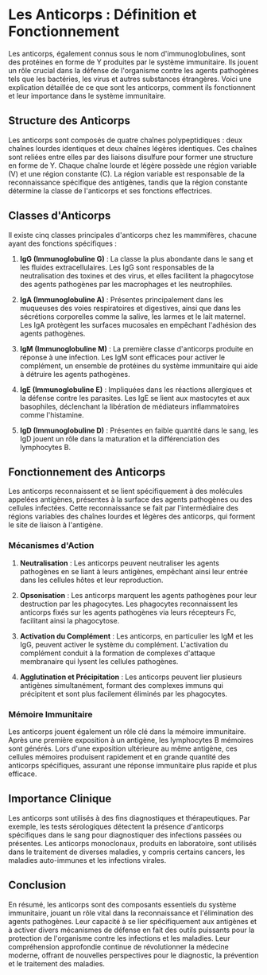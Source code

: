# Les Anticorps : Définition et Fonctionnement

Les anticorps, également connus sous le nom d'immunoglobulines, sont des protéines en forme de Y produites par le système immunitaire. Ils jouent un rôle crucial dans la défense de l'organisme contre les agents pathogènes tels que les bactéries, les virus et autres substances étrangères. Voici une explication détaillée de ce que sont les anticorps, comment ils fonctionnent et leur importance dans le système immunitaire.

## Structure des Anticorps

Les anticorps sont composés de quatre chaînes polypeptidiques : deux chaînes lourdes identiques et deux chaînes légères identiques. Ces chaînes sont reliées entre elles par des liaisons disulfure pour former une structure en forme de Y. Chaque chaîne lourde et légère possède une région variable (V) et une région constante (C). La région variable est responsable de la reconnaissance spécifique des antigènes, tandis que la région constante détermine la classe de l'anticorps et ses fonctions effectrices.

## Classes d'Anticorps

Il existe cinq classes principales d'anticorps chez les mammifères, chacune ayant des fonctions spécifiques :

1. **IgG (Immunoglobuline G)** : La classe la plus abondante dans le sang et les fluides extracellulaires. Les IgG sont responsables de la neutralisation des toxines et des virus, et elles facilitent la phagocytose des agents pathogènes par les macrophages et les neutrophiles.

2. **IgA (Immunoglobuline A)** : Présentes principalement dans les muqueuses des voies respiratoires et digestives, ainsi que dans les sécrétions corporelles comme la salive, les larmes et le lait maternel. Les IgA protègent les surfaces mucosales en empêchant l'adhésion des agents pathogènes.

3. **IgM (Immunoglobuline M)** : La première classe d'anticorps produite en réponse à une infection. Les IgM sont efficaces pour activer le complément, un ensemble de protéines du système immunitaire qui aide à détruire les agents pathogènes.

4. **IgE (Immunoglobuline E)** : Impliquées dans les réactions allergiques et la défense contre les parasites. Les IgE se lient aux mastocytes et aux basophiles, déclenchant la libération de médiateurs inflammatoires comme l'histamine.

5. **IgD (Immunoglobuline D)** : Présentes en faible quantité dans le sang, les IgD jouent un rôle dans la maturation et la différenciation des lymphocytes B.

## Fonctionnement des Anticorps

Les anticorps reconnaissent et se lient spécifiquement à des molécules appelées antigènes, présentes à la surface des agents pathogènes ou des cellules infectées. Cette reconnaissance se fait par l'intermédiaire des régions variables des chaînes lourdes et légères des anticorps, qui forment le site de liaison à l'antigène.

### Mécanismes d'Action

1. **Neutralisation** : Les anticorps peuvent neutraliser les agents pathogènes en se liant à leurs antigènes, empêchant ainsi leur entrée dans les cellules hôtes et leur reproduction.

2. **Opsonisation** : Les anticorps marquent les agents pathogènes pour leur destruction par les phagocytes. Les phagocytes reconnaissent les anticorps fixés sur les agents pathogènes via leurs récepteurs Fc, facilitant ainsi la phagocytose.

3. **Activation du Complément** : Les anticorps, en particulier les IgM et les IgG, peuvent activer le système du complément. L'activation du complément conduit à la formation de complexes d'attaque membranaire qui lysent les cellules pathogènes.

4. **Agglutination et Précipitation** : Les anticorps peuvent lier plusieurs antigènes simultanément, formant des complexes immuns qui précipitent et sont plus facilement éliminés par les phagocytes.

### Mémoire Immunitaire

Les anticorps jouent également un rôle clé dans la mémoire immunitaire. Après une première exposition à un antigène, les lymphocytes B mémoires sont générés. Lors d'une exposition ultérieure au même antigène, ces cellules mémoires produisent rapidement et en grande quantité des anticorps spécifiques, assurant une réponse immunitaire plus rapide et plus efficace.

## Importance Clinique

Les anticorps sont utilisés à des fins diagnostiques et thérapeutiques. Par exemple, les tests sérologiques détectent la présence d'anticorps spécifiques dans le sang pour diagnostiquer des infections passées ou présentes. Les anticorps monoclonaux, produits en laboratoire, sont utilisés dans le traitement de diverses maladies, y compris certains cancers, les maladies auto-immunes et les infections virales.

## Conclusion

En résumé, les anticorps sont des composants essentiels du système immunitaire, jouant un rôle vital dans la reconnaissance et l'élimination des agents pathogènes. Leur capacité à se lier spécifiquement aux antigènes et à activer divers mécanismes de défense en fait des outils puissants pour la protection de l'organisme contre les infections et les maladies. Leur compréhension approfondie continue de révolutionner la médecine moderne, offrant de nouvelles perspectives pour le diagnostic, la prévention et le traitement des maladies.